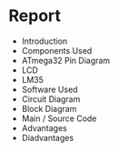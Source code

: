 # Report
* Introduction
* Components Used
*  ATmega32 Pin Diagram
*  LCD
*  LM35
*  Software Used
*  Circuit Diagram
*  Block Diagram
*  Main / Source Code
*  Advantages
*  Diadvantages
